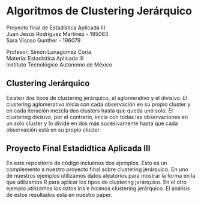 # Algoritmos de Clustering Jerárquico
Proyecto final de Estadística Aplicada III. \
Juan Jesús Rodríguez Martínez  - 195083     
Sara Visoso Gunther - 196079

Profesor: Simón Lunagomez Coria \
Materia: Estadística Aplicada III \
Instituto Tecnológico Autónomo de México

## Clustering Jerárquico
Existen dos tipos de clustering jerárquico, el aglomerativo y el divisivo. El clustering aglomerativo inicia con cada observación en su propio cluster y en cada iteración mezcla dos clusters hasta que queda uno solo. El clustering divisivo, por el contrario, inicia con todas las observaciones en un solo cluster y lo divide en dos más sucesivamente hasta que cada observación está en su propio cluster.

## Proyecto Final Estadídtica Aplicada III
En este repositorio de código incluímos dos ejemplos. Esto es un complemento a nuestro proyecto final sobre clustering jerárquico. En uno de nuestros ejemplos utilizamos datos aleatorios para mostrar la forma en la que utilizamos R para aplicar los tipos de clustering jerárquico. En el otro ejemplo utilizamos los datos iris e hicimos clustering jerárquico. El análisis de estos resultados está en nuestro paper.
